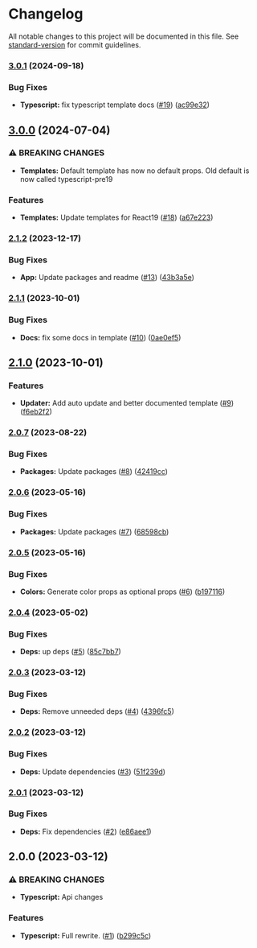 # Changelog

All notable changes to this project will be documented in this file. See [standard-version](https://github.com/conventional-changelog/standard-version) for commit guidelines.

### [3.0.1](https://github.com/nfqde/nfq-svg-to-react/compare/v3.0.0...v3.0.1) (2024-09-18)


### Bug Fixes

* **Typescript:** fix typescript template docs ([#19](https://github.com/nfqde/nfq-svg-to-react/issues/19)) ([ac99e32](https://github.com/nfqde/nfq-svg-to-react/commit/ac99e32f1c708f420594fb6a4f5a794abd1e2055))

## [3.0.0](https://github.com/nfqde/nfq-svg-to-react/compare/v2.1.2...v3.0.0) (2024-07-04)


### ⚠ BREAKING CHANGES

* **Templates:** Default template has now no default props. Old default is now called typescript-pre19

### Features

* **Templates:** Update templates for React19 ([#18](https://github.com/nfqde/nfq-svg-to-react/issues/18)) ([a67e223](https://github.com/nfqde/nfq-svg-to-react/commit/a67e22393035db29300c384d6df49fc0ac6039f1))

### [2.1.2](https://github.com/nfqde/nfq-svg-to-react/compare/v2.1.1...v2.1.2) (2023-12-17)


### Bug Fixes

* **App:** Update packages and readme ([#13](https://github.com/nfqde/nfq-svg-to-react/issues/13)) ([43b3a5e](https://github.com/nfqde/nfq-svg-to-react/commit/43b3a5e6be47334cbf40ea078f822ae8c5978f40))

### [2.1.1](https://github.com/nfqde/nfq-svg-to-react/compare/v2.1.0...v2.1.1) (2023-10-01)


### Bug Fixes

* **Docs:** fix some docs in template ([#10](https://github.com/nfqde/nfq-svg-to-react/issues/10)) ([0ae0ef5](https://github.com/nfqde/nfq-svg-to-react/commit/0ae0ef5b47e9327a5a752ca6a0e6272c8cff0a4f))

## [2.1.0](https://github.com/nfqde/nfq-svg-to-react/compare/v2.0.7...v2.1.0) (2023-10-01)


### Features

* **Updater:** Add auto update and better documented template ([#9](https://github.com/nfqde/nfq-svg-to-react/issues/9)) ([f6eb2f2](https://github.com/nfqde/nfq-svg-to-react/commit/f6eb2f228e4212729c5a53d57835b9b94faf18e1))

### [2.0.7](https://github.com/nfqde/nfq-svg-to-react/compare/v2.0.6...v2.0.7) (2023-08-22)


### Bug Fixes

* **Packages:** Update packages ([#8](https://github.com/nfqde/nfq-svg-to-react/issues/8)) ([42419cc](https://github.com/nfqde/nfq-svg-to-react/commit/42419ccaadea666f09546ac5d6de7688325ecc15))

### [2.0.6](https://github.com/nfqde/nfq-svg-to-react/compare/v2.0.5...v2.0.6) (2023-05-16)


### Bug Fixes

* **Packages:** Update packages ([#7](https://github.com/nfqde/nfq-svg-to-react/issues/7)) ([68598cb](https://github.com/nfqde/nfq-svg-to-react/commit/68598cb84c9681b28001a919eac5eef72611d360))

### [2.0.5](https://github.com/nfqde/nfq-svg-to-react/compare/v2.0.4...v2.0.5) (2023-05-16)


### Bug Fixes

* **Colors:** Generate color props as optional props ([#6](https://github.com/nfqde/nfq-svg-to-react/issues/6)) ([b197116](https://github.com/nfqde/nfq-svg-to-react/commit/b197116529d491dcc4ef18f8382c2b2533058cc6))

### [2.0.4](https://github.com/nfqde/nfq-svg-to-react/compare/v2.0.3...v2.0.4) (2023-05-02)


### Bug Fixes

* **Deps:** up deps ([#5](https://github.com/nfqde/nfq-svg-to-react/issues/5)) ([85c7bb7](https://github.com/nfqde/nfq-svg-to-react/commit/85c7bb7ce67f682b4a0273a81a4470dc7fd20658))

### [2.0.3](https://github.com/nfqde/nfq-svg-to-react/compare/v2.0.2...v2.0.3) (2023-03-12)


### Bug Fixes

* **Deps:** Remove unneeded deps ([#4](https://github.com/nfqde/nfq-svg-to-react/issues/4)) ([4396fc5](https://github.com/nfqde/nfq-svg-to-react/commit/4396fc568c7f77abd3a5e3fa09f274a2f0654fee))

### [2.0.2](https://github.com/nfqde/nfq-svg-to-react/compare/v2.0.1...v2.0.2) (2023-03-12)


### Bug Fixes

* **Deps:** Update dependencies ([#3](https://github.com/nfqde/nfq-svg-to-react/issues/3)) ([51f239d](https://github.com/nfqde/nfq-svg-to-react/commit/51f239d57d6e813917f8c289d268db5df51e631c))

### [2.0.1](https://github.com/nfqde/nfq-svg-to-react/compare/v2.0.0...v2.0.1) (2023-03-12)


### Bug Fixes

* **Deps:** Fix dependencies ([#2](https://github.com/nfqde/nfq-svg-to-react/issues/2)) ([e86aee1](https://github.com/nfqde/nfq-svg-to-react/commit/e86aee1a6ac302043f3ca926c25c9514ad2b8e30))

## 2.0.0 (2023-03-12)


### ⚠ BREAKING CHANGES

* **Typescript:** Api changes

### Features

* **Typescript:** Full rewrite. ([#1](https://github.com/nfqde/nfq-svg-to-react/issues/1)) ([b299c5c](https://github.com/nfqde/nfq-svg-to-react/commit/b299c5ce933026be004ceef58534478608b3ff27))
